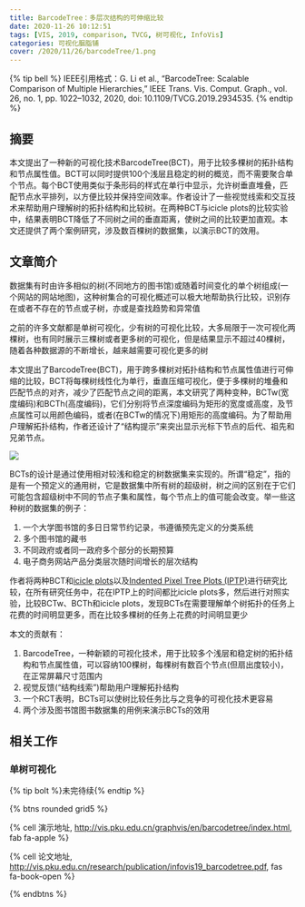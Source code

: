 ```yaml
---
title: BarcodeTree：多层次结构的可伸缩比较
date: 2020-11-26 10:12:51
tags: [VIS, 2019, comparison, TVCG, 树可视化, InfoVis]
categories: 可视化胭脂铺
cover: /2020/11/26/barcodeTree/1.png
---
```


{% tip bell %}
IEEE引用格式：G. Li et al., “BarcodeTree: Scalable Comparison of Multiple Hierarchies,” IEEE Trans. Vis. Comput. Graph., vol. 26, no. 1, pp. 1022–1032, 2020, doi: 10.1109/TVCG.2019.2934535.
{% endtip %}

## 摘要

本文提出了一种新的可视化技术BarcodeTree(BCT)，用于比较多棵树的拓扑结构和节点属性值。BCT可以同时提供100个浅层且稳定的树的概览，而不需要聚合单个节点。每个BCT使用类似于条形码的样式在单行中显示，允许树垂直堆叠，匹配节点水平排列，以方便比较并保持空间效率。作者设计了一些视觉线索和交互技术来帮助用户理解树的拓扑结构和比较树。在两种BCT与icicle plots的比较实验中，结果表明BCT降低了不同树之间的垂直距离，使树之间的比较更加直观。本文还提供了两个案例研究，涉及数百棵树的数据集，以演示BCT的效用。

## 文章简介

数据集有时由许多相似的树(不同地方的图书馆)或随着时间变化的单个树组成(一个网站的网站地图)，这种树集合的可视化概述可以极大地帮助执行比较，识别存在或者不存在的节点或子树，亦或是查找趋势和异常值

之前的许多文献都是单树可视化，少有树的可视化比较，大多局限于一次可视化两棵树，也有同时展示三棵树或者更多树的可视化，但是结果显示不超过40棵树，随着各种数据源的不断增长，越来越需要可视化更多的树

本文提出了BarcodeTree(BCT)，用于跨多棵树对拓扑结构和节点属性值进行可伸缩的比较，BCT将每棵树线性化为单行，垂直压缩可视化，便于多棵树的堆叠和匹配节点的对齐，减少了匹配节点之间的距离，本文研究了两种变种，BCTw(宽度编码)和BCTh(高度编码)，它们分别将节点深度编码为矩形的宽度或高度，及节点属性可以用颜色编码，或者(在BCTw的情况下)用矩形的高度编码。为了帮助用户理解拓扑结构，作者还设计了“结构提示”来突出显示光标下节点的后代、祖先和兄弟节点。

![](1.png)

BCTs的设计是通过使用相对较浅和稳定的树数据集来实现的。所谓“稳定”，指的是有一个预定义的通用树，它是数据集中所有树的超级树，树之间的区别在于它们可能包含超级树中不同的节点子集和属性，每个节点上的值可能会改变。举一些这种树的数据集的例子：

1. 一个大学图书馆的多日日常节约记录，书遵循预先定义的分类系统
2. 多个图书馆的藏书
3. 不同政府或者同一政府多个部分的长期预算
4. 电子商务网站产品分类层次随时间增长的层次结构

作者将两种BCT和[icicle plots](https://scihubtw.tw/10.2307/2685881)以及[Indented Pixel Tree Plots (IPTP)](https://scihubtw.tw/10.1007/978-3-642-17289-2_33)进行研究比较，在所有研究任务中，花在IPTP上的时间都比icicle plots多，然后进行对照实验，比较BCTw、BCTh和icicle plots，发现BCTs在需要理解单个树拓扑的任务上花费的时间明显更多，而在比较多棵树的任务上花费的时间明显更少

本文的贡献有：

1. BarcodeTree，一种新颖的可视化技术，用于比较多个浅层和稳定树的拓扑结构和节点属性值，可以容纳100棵树，每棵树有数百个节点(但扇出度较小)，在正常屏幕尺寸范围内
2. 视觉反馈(“结构线索”)帮助用户理解拓扑结构
3. 一个RCT表明，BCTs可以使树比较任务比与之竞争的可视化技术更容易
4. 两个涉及图书馆图书数据集的用例来演示BCTs的效用

## 相关工作

### 单树可视化



{% tip bolt %}未完待续{% endtip %}

{% btns rounded grid5 %}

{% cell 演示地址, http://vis.pku.edu.cn/graphvis/en/barcodetree/index.html, fab fa-apple %}

{% cell 论文地址, http://vis.pku.edu.cn/research/publication/infovis19_barcodetree.pdf, fas fa-book-open %}

{% endbtns %}